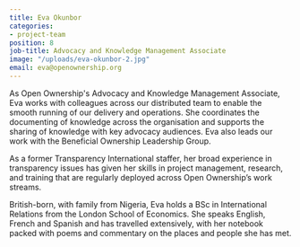 ```yaml
---
title: Eva Okunbor
categories:
- project-team
position: 8
job-title: Advocacy and Knowledge Management Associate
image: "/uploads/eva-okunbor-2.jpg"
email: eva@openownership.org
---
```


As Open Ownership's Advocacy and Knowledge Management Associate, Eva works with colleagues across our distributed team to enable the smooth running of our delivery and operations. She coordinates the documenting of knowledge across the organisation and supports the sharing of knowledge with key advocacy audiences. Eva also leads our work with the Beneficial Ownership Leadership Group.

As a former Transparency International staffer, her broad experience in transparency issues has given her skills in project management, research, and training that are regularly deployed across Open Ownership’s work streams.

British-born, with family from Nigeria, Eva holds a BSc in International Relations from the London School of Economics. She speaks English, French and Spanish and has travelled extensively, with her notebook packed with poems and commentary on the places and people she has met.
